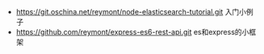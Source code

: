 


* https://git.oschina.net/reymont/node-elasticsearch-tutorial.git 入门小例子
* https://github.com/reymont/express-es6-rest-api.git es和express的小框架